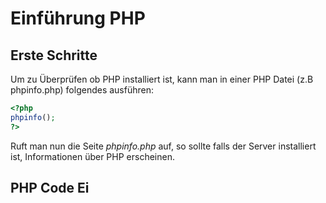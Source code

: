 # Einführung PHP

## Erste Schritte

Um zu Überprüfen ob PHP installiert ist, kann man in einer PHP Datei (z.B phpinfo.php) folgendes ausführen:

```php
<?php
phpinfo();
?>
```

Ruft man nun die Seite *phpinfo.php* auf, so sollte falls der Server installiert ist, Informationen über PHP erscheinen.


## PHP Code Ei
